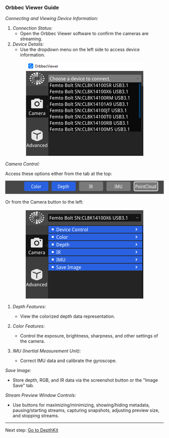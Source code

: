 ### Orbbec Viewer Guide

*Connecting and Viewing Device Information:*

1. *Connection Status:*
   - Open the Orbbec Viewer software to confirm the cameras are streaming.
2. *Device Details:*
   - Use the dropdown menu on the left side to access device information.
<p align="center">
     <img src="../images/OV/orbbec.png" width="373" height="299" alt="Open Device">
</p>

*Camera Control:*

Access these options either from the tab at the top:
<p align="center">
     <img src="../images/OV/tab.png" width="578" height="42" alt="Open Device">
</p>
Or from the Camera button to the left:
<p align="center">
     <img src="../images/OV/camera.png" width="374" height="285" alt="Open Device">
</p>

1. *Depth Features:*
   - View the colorized depth data representation.

2. *Color Features:*
   - Control the exposure, brightness, sharpness, and other settings of the camera.

3. *IMU (Inertial Measurement Unit):*
   - Correct IMU data and calibrate the gyroscope.

*Save Image:*

- Store depth, RGB, and IR data via the screenshot button or the "Image Save" tab.

*Stream Preview Window Controls:*

- Use buttons for maximizing/minimizing, showing/hiding metadata, pausing/starting streams, capturing snapshots, adjusting preview size, and stopping streams.

---

Next step: [Go to DepthKit](Depthkit.md)
